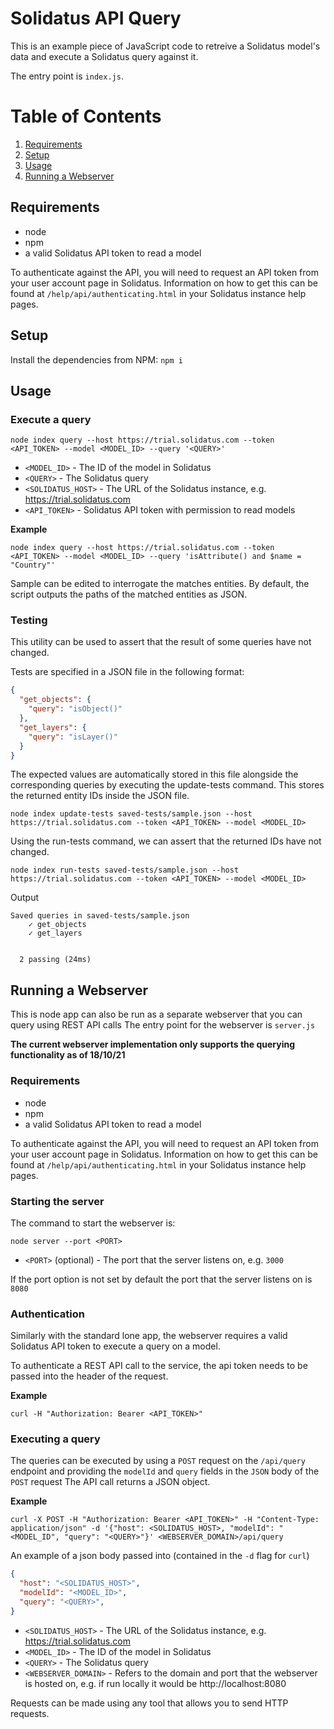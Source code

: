 # Solidatus API Query

This is an example piece of JavaScript code to retreive a Solidatus model's data and execute a Solidatus query against it.

The entry point is `index.js`.


# Table of Contents
1. [Requirements](#requirements)
2. [Setup](#setup)
3. [Usage](#usage)
4. [Running a Webserver](#running-a-webserver)

## Requirements

- node
- npm
- a valid Solidatus API token to read a model

To authenticate against the API, you will need to request an API token from your user account page in Solidatus. Information on how to get this can be found at `/help/api/authenticating.html` in your Solidatus instance help pages.

## Setup

Install the dependencies from NPM:
`npm i`

## Usage

### Execute a query

`node index query --host https://trial.solidatus.com --token <API_TOKEN> --model <MODEL_ID> --query '<QUERY>'`

- `<MODEL_ID>` - The ID of the model in Solidatus
- `<QUERY>` - The Solidatus query
- `<SOLIDATUS_HOST>` - The URL of the Solidatus instance, e.g. https://trial.solidatus.com
- `<API_TOKEN>` - Solidatus API token with permission to read models

**Example**

`node index query --host https://trial.solidatus.com --token <API_TOKEN> --model <MODEL_ID> --query 'isAttribute() and $name = "Country"'`

Sample can be edited to interrogate the matches entities. By default, the script outputs the paths of the matched entities as JSON.

### Testing

This utility can be used to assert that the result of some queries have not changed.

Tests are specified in a JSON file in the following format:

```json
{
  "get_objects": {
    "query": "isObject()"
  },
  "get_layers": {
    "query": "isLayer()"
  }
}
```

The expected values are automatically stored in this file alongside the corresponding queries by executing the update-tests command. This stores the returned entity IDs inside the JSON file.

`node index update-tests saved-tests/sample.json --host https://trial.solidatus.com --token <API_TOKEN> --model <MODEL_ID>`

Using the run-tests command, we can assert that the returned IDs have not changed.

`node index run-tests saved-tests/sample.json --host https://trial.solidatus.com --token <API_TOKEN> --model <MODEL_ID>`

Output

```
Saved queries in saved-tests/sample.json
    ✓ get_objects
    ✓ get_layers


  2 passing (24ms)
```

## Running a Webserver

This is node app can also be run as a separate webserver that you can query using REST API calls 
The entry point for the webserver is `server.js`

**The current webserver implementation only supports the querying functionality as of 18/10/21**
### Requirements

- node
- npm
- a valid Solidatus API token to read a model

To authenticate against the API, you will need to request an API token from your user account page in Solidatus. Information on how to get this can be found at `/help/api/authenticating.html` in your Solidatus instance help pages.

### Starting the server

The command to start the webserver is:

`node server --port <PORT>`

- `<PORT>` (optional) - The port that the server listens on, e.g. `3000`

If the port option is not set by default the port that the server listens on is `8080`

### Authentication

Similarly with the standard lone app, the webserver requires a valid Solidatus API token to execute a query on a model.

To authenticate a REST API call to the service, the api token needs to be passed into the header of the request.

**Example**

`curl -H "Authorization: Bearer <API_TOKEN>"`
### Executing a query

The queries can be executed by using a `POST` request on the `/api/query` endpoint and providing the `modelId` and `query` fields in the `JSON` body of the `POST` request
The API call returns a JSON object.

**Example**

`curl -X POST -H "Authorization: Bearer <API_TOKEN>" -H "Content-Type: application/json" -d '{"host": <SOLIDATUS_HOST>, "modelId": "<MODEL_ID", "query": "<QUERY>"}' <WEBSERVER_DOMAIN>/api/query`

An example of a json body passed into  (contained in the `-d` flag for `curl`)
```json
{
  "host": "<SOLIDATUS_HOST>",
  "modelId": "<MODEL_ID>",
  "query": "<QUERY>",
}
```

- `<SOLIDATUS_HOST>` - The URL of the Solidatus instance, e.g. https://trial.solidatus.com
- `<MODEL_ID>` - The ID of the model in Solidatus
- `<QUERY>` - The Solidatus query
- `<WEBSERVER_DOMAIN>` - Refers to the domain and port that the webserver is hosted on, e.g. if run locally it would be http://localhost:8080

Requests can be made using any tool that allows you to send HTTP requests.


